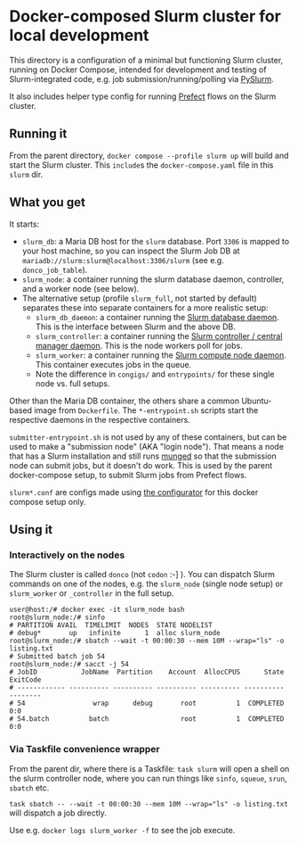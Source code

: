 # Docker-composed Slurm cluster for local development

This directory is a configuration of a minimal but functioning Slurm cluster, running on Docker Compose,
intended for development and testing of Slurm-integrated code, e.g. job submission/running/polling via [PySlurm](https://github.com/PySlurm/pyslurm).

It also includes helper type config for running [Prefect](https://prefect.io) flows on the Slurm cluster.

## Running it
From the parent directory, `docker compose --profile slurm up` will build and start the Slurm cluster.
This `include`s the `docker-compose.yaml` file in this `slurm` dir.

## What you get
It starts:
* `slurm_db`: a Maria DB host for the `slurm` database. Port `3306` is mapped to your host machine, so you can inspect the Slurm Job DB at `mariadb://slurm:slurm@localhost:3306/slurm` (see e.g. `donco_job_table`).
* `slurm_node`: a container running the slurm database daemon, controller, and a worker node (see below).
* The alternative setup (profile `slurm_full`, not started by default) separates these into separate containers for a more realistic setup:
  * `slurm_db_daemon`: a container running the [Slurm database daemon](https://slurm.schedmd.com/slurmdbd.html). This is the interface between Slurm and the above DB.
  * `slurm_controller`: a container running the [Slurm controller / central manager daemon](https://slurm.schedmd.com/slurmctld.html). This is the node workers poll for jobs.
  * `slurm_worker`: a container running the [Slurm compute node daemon](https://slurm.schedmd.com/slurmd.html). This container executes jobs in the queue.
  * Note the difference in `congigs/` and `entrypoints/` for these single node vs. full setups.

Other than the Maria DB container, the others share a common Ubuntu-based image from `Dockerfile`.
The `*-entrypoint.sh` scripts start the respective daemons in the respective containers.

`submitter-entrypoint.sh` is not used by any of these containers, but can be used to make a "submission node" (AKA "login node").
That means a node that has a Slurm installation and still runs [munged](https://linux.die.net/man/8/munged) so that the submission node can submit jobs, but it doesn't do work.
This is used by the parent docker-compose setup, to submit Slurm jobs from Prefect flows.

`slurm*.conf` are configs made using [the configurator](https://slurm.schedmd.com/configurator.html) for this docker compose setup only.

## Using it
### Interactively on the nodes
The Slurm cluster is called `donco` (not `codon` :-] ).
You can dispatch Slurm commands on one of the nodes, e.g. the `slurm_node` (single node setup) or `slurm_worker` or `_controller` in the full setup.

```shell
user@host:/# docker exec -it slurm_node bash
root@slurm_node:/# sinfo
# PARTITION AVAIL  TIMELIMIT  NODES  STATE NODELIST
# debug*       up   infinite      1  alloc slurm_node
root@slurm_node:/# sbatch --wait -t 00:00:30 --mem 10M --wrap="ls" -o listing.txt
# Submitted batch job 54
root@slurm_node:/# sacct -j 54
# JobID           JobName  Partition    Account  AllocCPUS      State ExitCode
# ------------ ---------- ---------- ---------- ---------- ---------- --------
# 54                 wrap      debug       root          1  COMPLETED      0:0
# 54.batch          batch                  root          1  COMPLETED      0:0
```

### Via Taskfile convenience wrapper
From the parent dir, where there is a Taskfile:
`task slurm` will open a shell on the slurm controller node, where you can run things like `sinfo`, `squeue`, `srun`, `sbatch` etc.

`task sbatch -- --wait -t 00:00:30 --mem 10M --wrap="ls" -o listing.txt` will dispatch a job directly.

Use e.g. `docker logs slurm_worker -f` to see the job execute.
